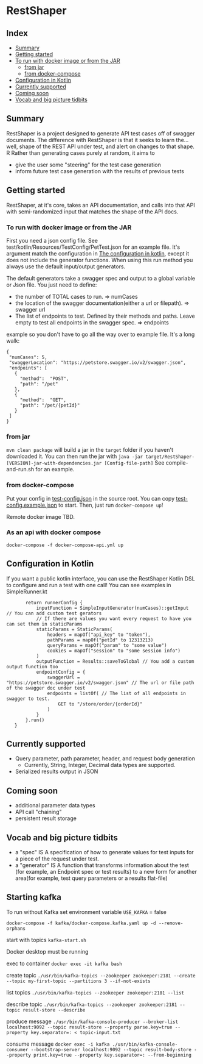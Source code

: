 # RestShaper

## Index

- [Summary](#summary)
- [Getting started](#getting-started)
- [To run with docker image or from the JAR](#to-run-with-docker-image-or-from-the-jar)
    - [from jar](#from-jar)
    - [from docker-compose](#from-docker-compose)
- [Configuration in Kotlin](#configuration-in-kotlin)
- [Currently supported](#currently-supported)
- [Coming soon](#coming-soon)
- [Vocab and big picture tidbits](#vocab-and-big-picture-tidbits)

## Summary

RestShaper is a project designed to generate API test cases off of swagger documents. The difference with RestShaper is
that it seeks to learn the... well, shape of the REST API under test, and alert on changes to that shape. R Rather than
generating cases purely at random, it aims to

* give the user some "steering" for the test case generation
* inform future test case generation with the results of previous tests

## Getting started

RestShaper, at it's core, takes an API documentation, and calls into that API with semi-randomized input that matches
the shape of the API docs.

### To run with docker image or from the JAR

First you need a json config file. See test/kotlin/Resources/TestConfig/PetTest.json for an example file. It's argument
match the configuration in [The configuration in kotlin](#configuration-in-kotlin), except it does not include the
generator functions. When using this run method you always use the default input/output generators.

The default generators take a swagger spec and output to a global variable or Json file. You just need to define:

* the number of TOTAL cases to run. => numCases
* the location of the swagger documentation(either a url or filepath). => swagger url
* The list of endpoints to test. Defined by their methods and paths. Leave empty to test all endpoints in the swagger
  spec. => endpoints

example so you don't have to go all the way over to example file. It's a long walk:

 ```
{
  "numCases": 5,
  "swaggerLocation": "https://petstore.swagger.io/v2/swagger.json",
  "endpoints": [
    {
      "method":  "POST",
      "path": "/pet"
    },
    {
      "method":  "GET",
      "path": "/pet/{petId}"
    }
  ]
}
   ```

### from jar

`mvn clean package` will build a jar in the `target` folder if you haven't downloaded it. You can then run the jar
with `java -jar target/RestShaper-[VERSION]-jar-with-dependencies.jar [Config-file-path]`
See compile-and-run.sh for an example.

### from docker-compose

Put your config in [test-config.json](test-config.json) in the source root. You can
copy [test-config.example.json](test-config.example.json) to start. Then, just run `docker-compose up`!

Remote docker image TBD.

### As an api with docker compose
`docker-compose -f docker-compose-api.yml up`

## Configuration in Kotlin

If you want a public kotlin interface, you can use the RestShaper Kotlin DSL to configure and run a test with one call!
You can see examples in SimpleRunner.kt

 ``` fun petStoreGetOrder(numCases: Int = 5): Boolean {
        return runnerConfig {
            inputFunction = SimpleInputGenerator(numCases)::getInput  // You can add custom test gerators
            // If there are values you want every request to have you can set them in staticParams
            staticParams = StaticParams( 
                headers = mapOf("api_key" to "token"),
                pathParams = mapOf("petId" to 12313213)
                queryParams = mapOf("param" to "some value")
                cookies = mapOf("session" to "some session info")
            )
            outputFunction = Results::saveToGlobal // You add a custom output function too
            endpointConfig = {
                swaggerUrl = "https://petstore.swagger.io/v2/swagger.json" // The url or file path of the swagger doc under test
                endpoints = listOf( // The list of all endpoints in swagger to test. 
                    GET to "/store/order/{orderId}"
                )
            }
        }.run()
    } 
```

## Currently supported

* Query parameter, path parameter, header, and request body generation
    * Currently, String, Integer, Decimal data types are supported.
* Serialized results output in JSON

## Coming soon

* additional parameter data types
* API call "chaining"
* persistent result storage

## Vocab and big picture tidbits

- a "spec" IS A specification of how to generate values for test inputs for a piece of the request under test.
- a "generator" IS A function that transforms information about the test
  (for example, an Endpoint spec or test results) to a new form for another area(for example, test query parameters or a
  results flat-file)

## Starting kafka

To run without Kafka set environment variable `USE_KAFKA` = false

`docker-compose -f kafka/docker-compose.kafka.yaml up -d --remove-orphans`

start with topics
`kafka-start.sh`

Docker desktop must be running

exec to container
`docker exec -it kafka bash`

create topic
`./usr/bin/kafka-topics --zookeeper zookeeper:2181 --create --topic my-first-topic --partitions 3 --if-not-exists`

list topics
`./usr/bin/kafka-topics --zookeeper zookeeper:2181 --list`

describe topic
`./usr/bin/kafka-topics --zookeeper zookeeper:2181 --topic result-store --describe`

produce message
`./usr/bin/kafka-console-producer --broker-list localhost:9092 --topic result-store --property parse.key=true --property key.separator=: < topic-input.txt`

consume message
`docker exec -i kafka ./usr/bin/kafka-console-consumer --bootstrap-server localhost:9092 --topic result-body-store --property print.key=true --property key.separator=: --from-beginning`